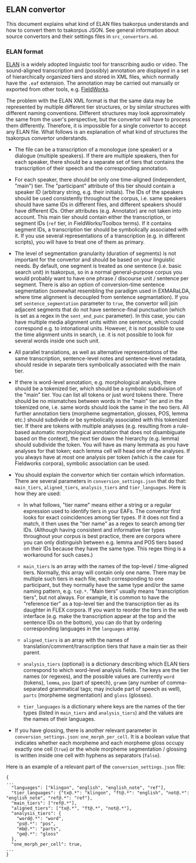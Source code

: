 ## ELAN convertor
This document explains what kind of ELAN files tsakorpus understands and how to convert them to tsakorpus JSON. See general information about source convertors and their settings files in ``src_convertors.md``.

### ELAN format
[ELAN](https://tla.mpi.nl/tools/tla-tools/elan/) is a widely adopted linguistic tool for transcribing audio or video. The sound-aligned transcription and (possibly) annotation are displayed in a set of hierarchically organized tiers and stored in XML files, which normally have the ``.eaf`` extension. The annotation may be carried out manually or exported from other tools, e.g. [FieldWorks](https://software.sil.org/fieldworks/).

The problem with the ELAN XML format is that the same data may be represented by multiple different tier structures, or by similar structures with different naming conventions. Different structures may look approximately the same from the user's perspective, but the convertor will have to process them differently. Therefore, it is impossible for a single convertor to accept any ELAN file. What follows is an explanation of what kind of structures the tsakorpus convertor understands.

* The file can be a transcription of a monologue (one speaker) or a dialogue (multiple speakers). If there are multiple speakers, then for each speaker, there should be a separate set of tiers that contains the transcription of their speech and the corresponding annotation.

* For each speaker, there should be only one time-aligned (independent, "main") tier. The "participant" attribute of this tier should contain a speaker ID (arbitrary string, e.g. their initials). The IDs of the speakers should be used consistently throughout the corpus, i.e. same speakers should have same IDs in different files, and different speakers should have different IDs. Other attributes (e.g. Annotator) are not taken into account. This main tier should contain either the transcription, or segment IDs (``ref`` tier, in FieldWorks/Toolbox terms). If it contains segment IDs, a transcription tier should be symbolically associated with it. If you use several representations of a transcription (e.g. in different scripts), you will have to treat one of them as primary.

* The level of segmentation granularity (duration of segments) is not important for the convertor and should be based on your linguistic needs. By default, one segment is treated as one sentence (i.e. basic search unit) in tsakorpus, so in a normal general-purpose corpus you would probably want to have one phrase / discourse unit / sentence per segment. There is also an option of conversion-time sentence segmentation (somewhat resembling the paradigm used in EXMARaLDA, where time alignment is decoupled from sentence segmantation). If you set ``sentence_segmentation`` parameter to ``true``, the convertor will join adjacent segments that do not have sentence-final punctuation (which is set as a regex in the ``sent_end_punc`` parameter). In this case, you can have multiple media alignment units within one sentence, which could correspond e.g. to intonational units. However, it is not possible to use the time alignment units in search, i.e. it is not possible to look for several words inside one such unit.

* All parallel translations, as well as alternative representations of the same transcription, sentence-level notes and sentence-level metadata, should reside in separate tiers symbolically associated with the main tier.

* If there is word-level annotation, e.g. morphological analysis, there should be a tokenized tier, which should be a symbolic subdivision of the "main" tier. You can list all tokens or just word tokens there. There should be no mismatches between words in the "main" tier and in the tokenized one, i.e. same words should look the same in the two tiers. All further annotation tiers (morpheme segmentation, glosses, POS, lemma etc.) should subdivide or be symbolically associated with this tokenized tier. If there are tokens with multiple analyses (e.g. resulting from a rule-based automatic morphological annotation that does not disambiguate based on the context), the next tier down the hierarchy (e.g. lemma) should subdivide the token. You will have as many lemmata as you have analyses for that token; each lemma cell will head one of the analyses. If you always have at most one analysis per token (which is the case for Fieldworks corpora), symbolic association can be used.

* You should explain the convertor which tier contain which information. There are several parameters in ``conversion_settings.json`` that do that: ``main_tiers``, ``aligned_tiers``, ``analysis_tiers`` and ``tier_languages``. Here is how they are used:

  * In what follows, "tier name" means either a string or a regular expression used to identify tiers in your EAFs. The convertor first looks for exact coincidences among tier types. If it does not find a match, it then uses the "tier name" as a regex to search among tier IDs. (Although having consistent and informative tier types throughout your corpus is best practice, there are corpora where you can only distinguish between e.g. lemma and POS tiers based on their IDs because they have the same type. This regex thing is a workaround for such cases.)
  
  * ``main_tiers`` is an array with the names of the top-level / time-aligned tiers. Normally, this array will contain only one name. There may be multiple such tiers in each file, each corresponding to one participant, but they normally have the same type and/or the same naming pattern, e.g. ``tx@.*``. "Main tiers" usually means "transcription tiers", but not always. For example, it is common to have the "reference tier" as a top-level tier and the transcription tier as its daughter in FLEX corpora. If you want to reorder the tiers in the web interface (e.g. make the transcription appear at the top and the sentence IDs on the bottom), you can do that by ordering corresponding languages in the ``languages`` array.

  * ``aligned_tiers`` is an array with the names of translation/comment/transcription tiers that have a main tier as their parent.

  * ``analysis_tiers`` (optional) is a dictionary describing which ELAN tiers correspond to which word-level analysis fields. The keys are the tier names (or regexes), and the possible values are currently ``word`` (tokens), ``lemma``, ``pos`` (part of speech), ``gramm`` (any number of comma-separated grammatical tags; may include part of speech as well), ``parts`` (morpheme segmentation) and ``gloss`` (glosses).

  * ``tier_languages`` is a dictionary where keys are the names of the tier types (listed in ``main_tiers`` and ``analysis_tiers``) and the values are the names of their languages.

* If you have glossing, there is another relevant parameter in ``conversion_settings.json``: ``one_morph_per_cell``. It is a boolean value that indicates whether each morpheme and each morpheme gloss occupy exactly one cell (``true``) or the whole morpheme segmentation / glossing is written inside one cell with hyphens as separators (``false``).

Here is an example of a relevant part of the ``conversion_settings.json`` file:

```
{
...
  "languages": ["klingon", "english", "english_note", "ref"],
  "tier_languages": {"tx@.*": "klingon", "ft@.*": "english", "not@.*": "english_note", "ref@.*": "ref"},
  "main_tiers": ["ref@.*"],
  "aligned_tiers": ["tx@.*", "ft@.*", "not@.*"],
  "analysis_tiers": {
    "word@.*": "word",
    "ps@.*": "pos",
    "mb@.*": "parts",
    "ge@.*": "gloss"
  },
  "one_morph_per_cell": true,
...
}
```
